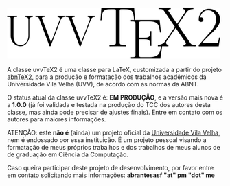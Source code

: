 ![uvvTeX2](https://github.com/uvv-computacao/uvvtex2/blob/master/logo/uvvTeX2_300.png)

A classe uvvTeX2 é uma classe para LaTeX, customizada a partir do projeto
[abnTeX2](http://www.abntex.net.br/), para a produção e formatação dos trabalhos
acadêmicos da Universidade Vila Velha (UVV), de acordo com as normas da ABNT.

O status atual da classe uvvTeX2 é: **EM PRODUÇÃO**, e a versão mais nova é
a **1.0.0** (já foi validada e testada na produção do TCC dos autores desta
classe, mas ainda pode precisar de ajustes finais). Entre em contato com os
autores para maiores informações.

ATENÇÃO: este **não é** (ainda) um projeto oficial da
[Universidade Vila Velha](https://www.uvv.br/), nem é endossado por essa
instituição. É um projeto pessoal visando a formatação de meus próprios trabalhos
e dos trabalhos de meus alunos de de graduação em Ciência da Computação.

Caso queira participar deste projeto de desenvolvimento, por favor entre em
contato solicitando mais informações: **abrantesasf "at" pm "dot" me**
